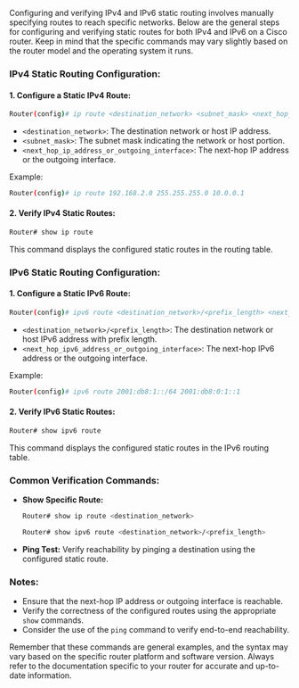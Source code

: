 Configuring and verifying IPv4 and IPv6 static routing involves manually specifying routes to reach specific networks. Below are the general steps for configuring and verifying static routes for both IPv4 and IPv6 on a Cisco router. Keep in mind that the specific commands may vary slightly based on the router model and the operating system it runs.

### IPv4 Static Routing Configuration:

#### 1. **Configure a Static IPv4 Route:**

```bash
Router(config)# ip route <destination_network> <subnet_mask> <next_hop_ip_address_or_outgoing_interface>
```

- `<destination_network>`: The destination network or host IP address.
- `<subnet_mask>`: The subnet mask indicating the network or host portion.
- `<next_hop_ip_address_or_outgoing_interface>`: The next-hop IP address or the outgoing interface.

Example:

```bash
Router(config)# ip route 192.168.2.0 255.255.255.0 10.0.0.1
```

#### 2. **Verify IPv4 Static Routes:**

```bash
Router# show ip route
```

This command displays the configured static routes in the routing table.

### IPv6 Static Routing Configuration:

#### 1. **Configure a Static IPv6 Route:**

```bash
Router(config)# ipv6 route <destination_network>/<prefix_length> <next_hop_ipv6_address_or_outgoing_interface>
```

- `<destination_network>/<prefix_length>`: The destination network or host IPv6 address with prefix length.
- `<next_hop_ipv6_address_or_outgoing_interface>`: The next-hop IPv6 address or the outgoing interface.

Example:

```bash
Router(config)# ipv6 route 2001:db8:1::/64 2001:db8:0:1::1
```

#### 2. **Verify IPv6 Static Routes:**

```bash
Router# show ipv6 route
```

This command displays the configured static routes in the IPv6 routing table.

### Common Verification Commands:

- **Show Specific Route:**
  ```bash
  Router# show ip route <destination_network>
  ```

  ```bash
  Router# show ipv6 route <destination_network>/<prefix_length>
  ```

- **Ping Test:**
  Verify reachability by pinging a destination using the configured static route.

### Notes:

- Ensure that the next-hop IP address or outgoing interface is reachable.
- Verify the correctness of the configured routes using the appropriate `show` commands.
- Consider the use of the `ping` command to verify end-to-end reachability.

Remember that these commands are general examples, and the syntax may vary based on the specific router platform and software version. Always refer to the documentation specific to your router for accurate and up-to-date information.
